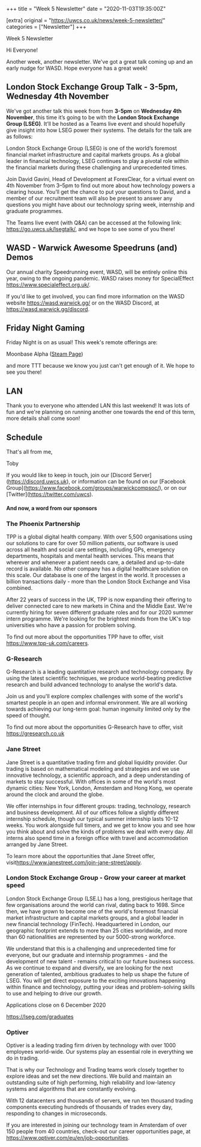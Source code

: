 +++
title = "Week 5 Newsletter"
date = "2020-11-03T19:35:00Z"

[extra]
original = "https://uwcs.co.uk/news/week-5-newsletter/"    
categories = ["Newsletter"]
+++

<p>Week 5 Newsletter</p>

<!-- more -->

Hi Everyone\!

Another week, another newsletter. We've got a great talk coming up and an early nudge for WASD. Hope everyone has a great week\!

## London Stock Exchange Group Talk - 3-5pm, Wednesday 4th November

We've got another talk this week from from **3-5pm** on **Wednesday 4th November**, this time it’s going to be with the **London Stock Exchange Group (LSEG)**. It’ll be hosted as a Teams live event and should hopefully give insight into how LSEG power their systems. The details for the talk are as follows:

London Stock Exchange Group (LSEG) is one of the world’s foremost financial market infrastructure and capital markets groups. As a global leader in financial technology, LSEG continues to play a pivotal role within the financial markets during these challenging and unprecedented times.

Join David Gavini, Head of Development at ForexClear, for a virtual event on 4th November from 3–5pm to find out more about how technology powers a clearing house. You’ll get the chance to put your questions to David, and a member of our recruitment team will also be present to answer any questions you might have about our technology spring week, internship and graduate programmes.

The Teams live event (with Q\&A) can be accessed at the following link: <https://go.uwcs.uk/lsegtalk/>, and we hope to see some of you there\!

## WASD - Warwick Awesome Speedruns (and) Demos

Our annual charity Speedrunning event, WASD, will be entirely online this year, owing to the ongoing pandemic. WASD raises money for SpecialEffect <https://www.specialeffect.org.uk/>.

If you'd like to get involved, you can find more information on the WASD website <https://wasd.warwick.gg/> or on the WASD Discord, at <https://wasd.warwick.gg/discord>.

## Friday Night Gaming

Friday Night is on as usual\! This week's remote offerings are:

Moonbase Alpha ([Steam Page](https://store.steampowered.com/app/39000/Moonbase_Alpha/))

and more TTT because we know you just can't get enough of it. We hope to see you there\!

## LAN

Thank you to everyone who attended LAN this last weekend\! It was lots of fun and we're planning on running another one towards the end of this term, more details shall come soon\!

## Schedule

That's all from me,

Toby

If you would like to keep in touch, join our \[Discord Server\](https://discord.uwcs.uk), or information can be found on our \[Facebook Group\](https://www.facebook.com/groups/warwickcompsoc/), or on our \[Twitter\](https://twitter.com/uwcs).

#### And now, a word from our sponsors

### The Phoenix Partnership

TPP is a global digital health company. With over 5,500 organisations using our solutions to care for over 50 million patients, our software is used across all health and social care settings, including GPs, emergency departments, hospitals and mental health services. This means that wherever and whenever a patient needs care, a detailed and up-to-date record is available. No other company has a digital healthcare solution on this scale. Our database is one of the largest in the world. It processes a billion transactions daily - more than the London Stock Exchange and Visa combined.

After 22 years of success in the UK, TPP is now expanding their offering to deliver connected care to new markets in China and the Middle East. We're currently hiring for seven different graduate roles and for our 2020 summer intern programme. We're looking for the brightest minds from the UK's top universities who have a passion for problem solving.

To find out more about the opportunities TPP have to offer, visit <https://www.tpp-uk.com/careers>.

### G-Research

G-Research is a leading quantitative research and technology company. By using the latest scientific techniques, we produce world-beating predictive research and build advanced technology to analyse the world's data.

Join us and you'll explore complex challenges with some of the world's smartest people in an open and informal environment. We are all working towards achieving our long-term goal: human ingenuity limited only by the speed of thought.

To find out more about the opportunities G-Research have to offer, visit <https://gresearch.co.uk>

### Jane Street

Jane Street is a quantitative trading firm and global liquidity provider. Our trading is based on mathematical modeling and strategies and we use innovative technology, a scientific approach, and a deep understanding of markets to stay successful. With offices in some of the world's most dynamic cities: New York, London, Amsterdam and Hong Kong, we operate around the clock and around the globe.

We offer internships in four different groups: trading, technology, research and business development. All of our offices follow a slightly different internship schedule, though our typical summer internship lasts 10-12 weeks. You work alongside full timers, and we get to know you and see how you think about and solve the kinds of problems we deal with every day. All interns also spend time in a foreign office with travel and accommodation arranged by Jane Street.

To learn more about the opportunities that Jane Street offer, visit<https://www.janestreet.com/join-jane-street/apply>.

### London Stock Exchange Group - Grow your career at market speed

London Stock Exchange Group (LSE.L) has a long, prestigious heritage that few organisations around the world can rival, dating back to 1698. Since then, we have grown to become one of the world's foremost financial market infrastructure and capital markets groups, and a global leader in new financial technology (FinTech). Headquartered in London, our geographic footprint extends to more than 25 cities worldwide, and more than 60 nationalities are represented by our 5000-strong workforce.

We understand that this is a challenging and unprecedented time for everyone, but our graduate and internship programmes - and the development of new talent - remains critical to our future business success. As we continue to expand and diversify, we are looking for the next generation of talented, ambitious graduates to help us shape the future of LSEG. You will get direct exposure to the exciting innovations happening within finance and technology, putting your ideas and problem-solving skills to use and helping to drive our growth.

Applications close on 6 December 2020

<https://lseg.com/graduates>

### Optiver

Optiver is a leading trading firm driven by technology with over 1000 employees world-wide. Our systems play an essential role in everything we do in trading.

That is why our Technology and Trading teams work closely together to explore ideas and set the new directions. We build and maintain an outstanding suite of high performing, high reliability and low-latency systems and algorithms that are constantly evolving.

With 12 datacenters and thousands of servers, we run ten thousand trading components executing hundreds of thousands of trades every day, responding to changes in microseconds.

If you are interested in joining our technology team in Amsterdam of over 150 people from 40 countries, check-out our career opportunities page, at <https://www.optiver.com/eu/en/job-opportunities>.

